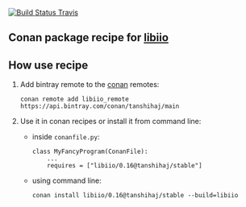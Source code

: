 [![Build Status Travis](https://travis-ci.com/tanshihaj/conan-libiio.svg?branch=main)](https://travis-ci.com/tanshihaj/conan-libiio)

## Conan package recipe for [libiio](http://analogdevicesinc.github.io/libiio)

## How use recipe

1. Add bintray remote to the [conan](https://docs.conan.io) remotes:
    ```
    conan remote add libiio_remote https://api.bintray.com/conan/tanshihaj/main
    ```
2. Use it in conan recipes or install it from command line:

   - inside `conanfile.py`:
        ```
        class MyFancyProgram(ConanFile):
            ...
            requires = ["libiio/0.16@tanshihaj/stable"]
        ```    

   - using command line:

        ```
        conan install libiio/0.16@tanshihaj/stable --build=libiio
        ```
